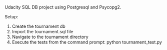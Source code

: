 Udacity SQL DB project using Postgresql and Psycopg2.

Setup:
1. Create the tournament db
2. Import the tournament.sql file
3. Navigate to the tournament directory
4. Execute the tests from the command prompt:
   python tournament_test.py

